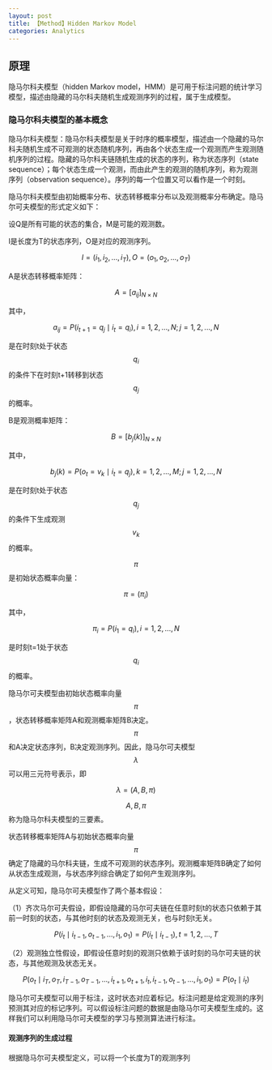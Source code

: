 ```yaml
---
layout: post
title: 【Method】Hidden Markov Model
categories: Analytics
---
```


## 原理

隐马尔科夫模型（hidden Markov model，HMM）是可用于标注问题的统计学习模型，描述由隐藏的马尔科夫随机生成观测序列的过程，属于生成模型。

### 隐马尔科夫模型的基本概念

隐马尔科夫模型：隐马尔科夫模型是关于时序的概率模型，描述由一个隐藏的马尔科夫随机生成不可观测的状态随机序列，再由各个状态生成一个观测而产生观测随机序列的过程。隐藏的马尔科夫链随机生成的状态的序列，称为状态序列（state sequence）；每个状态生成一个观测，而由此产生的观测的随机序列，称为观测序列（observation sequence）。序列的每一个位置又可以看作是一个时刻。

隐马尔科夫模型由初始概率分布、状态转移概率分布以及观测概率分布确定。隐马尔可夫模型的形式定义如下：

设Q是所有可能的状态的集合，M是可能的观测数。

I是长度为T的状态序列，O是对应的观测序列。

$$I=(i_1, i_2, ..., i_T), O=(o_1, o_2, ..., o_T)$$

A是状态转移概率矩阵：

$$A = [a_{ij}]_{N \times N}$$

其中，

$$a_{ij} = P(i_{t+1} = q_j \mid i_t = q_i), i=1,2,...,N; j=1,2,...,N$$

是在时刻t处于状态$$q_i$$的条件下在时刻t+1转移到状态$$q_j$$的概率。

B是观测概率矩阵：

$$B = [b_j(k)]_{N \times N}$$

其中，

$$b_j(k) = P(o_t = v_k \mid i_t = q_j), k=1,2,...,M; j=1,2,...,N$$

是在时刻t处于状态$$q_j$$的条件下生成观测$$v_k$$的概率。

$$\pi$$是初始状态概率向量：

$$\pi = (\pi_i)$$

其中，

$$\pi_i = P(i_1 = q_i), i=1,2,...,N$$

是时刻t=1处于状态$$q_i$$的概率。

隐马尔可夫模型由初始状态概率向量$$\pi$$，状态转移概率矩阵A和观测概率矩阵B决定。$$\pi$$和A决定状态序列，B决定观测序列。因此，隐马尔可夫模型$$\lambda$$可以用三元符号表示，即

$$\lambda = (A,B,\pi)$$

$$A,B,\pi$$称为隐马尔科夫模型的三要素。

状态转移概率矩阵A与初始状态概率向量$$\pi$$确定了隐藏的马尔科夫链，生成不可观测的状态序列。观测概率矩阵B确定了如何从状态生成观测，与状态序列综合确定了如何产生观测序列。

从定义可知，隐马尔可夫模型作了两个基本假设：

（1）齐次马尔可夫假设，即假设隐藏的马尔可夫链在任意时刻t的状态只依赖于其前一时刻的状态，与其他时刻的状态及观测无关，也与时刻t无关。

$$P(i_t \mid i_{t-1}, o_{t-1},..., i_1, o_1) = P(i_t \mid i_{t-1}), t=1,2,...,T$$

（2）观测独立性假设，即假设任意时刻的观测只依赖于该时刻的马尔可夫链的状态，与其他观测及状态无关。

$$P(o_t \mid i_T, o_T, i_{T-1}, o_{T-1},..., i_{t+1}, o_{t+1}, i_t, i_{t-1}, o_{t-1},...,i_1, o_1) = P(o_t \mid i_t)$$

隐马尔可夫模型可以用于标注，这时状态对应着标记。标注问题是给定观测的序列预测其对应的标记序列。可以假设标注问题的数据是由隐马尔可夫模型生成的。这样我们可以利用隐马尔可夫模型的学习与预测算法进行标注。

#### 观测序列的生成过程

根据隐马尔可夫模型定义，可以将一个长度为T的观测序列